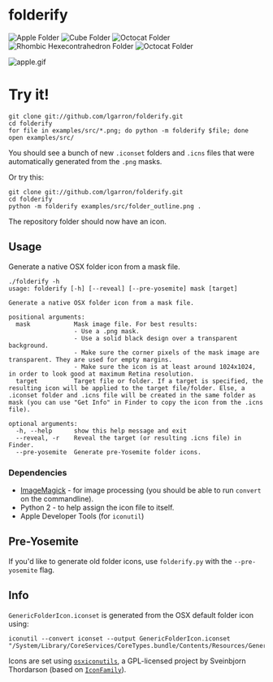# folderify

![Apple Folder](examples/png/apple_folder_256.png)
![Cube Folder](examples/png/cube_folder_256.png)
![Octocat Folder](examples/png/octocat_folder_256.png)
![Rhombic Hexecontrahedron Folder](examples/png/rhombic_hexecontahedron_folder_256.png)
![Octocat Folder](examples/png/sysprefs_folder_256.png)


![apple.gif](examples/png/apple.gif)

# Try it!

    git clone git://github.com/lgarron/folderify.git
    cd folderify
    for file in examples/src/*.png; do python -m folderify $file; done
    open examples/src/

You should see a bunch of new `.iconset` folders and `.icns` files that were automatically generated from the `.png` masks.

Or try this:

    git clone git://github.com/lgarron/folderify.git
    cd folderify
    python -m folderify examples/src/folder_outline.png .

The repository folder should now have an icon.

## Usage

Generate a native OSX folder icon from a mask file.

    ./folderify -h
    usage: folderify [-h] [--reveal] [--pre-yosemite] mask [target]

    Generate a native OSX folder icon from a mask file.

    positional arguments:
      mask            Mask image file. For best results:
                      - Use a .png mask.
                      - Use a solid black design over a transparent background.
                      - Make sure the corner pixels of the mask image are transparent. They are used for empty margins.
                      - Make sure the icon is at least around 1024x1024, in order to look good at maximum Retina resolution.
      target          Target file or folder. If a target is specified, the resulting icon will be applied to the target file/folder. Else, a .iconset folder and .icns file will be created in the same folder as mask (you can use "Get Info" in Finder to copy the icon from the .icns file).

    optional arguments:
      -h, --help      show this help message and exit
      --reveal, -r    Reveal the target (or resulting .icns file) in Finder.
      --pre-yosemite  Generate pre-Yosemite folder icons.

### Dependencies

- [ImageMagick](http://www.imagemagick.org/) - for image processing (you should be able to run <code>convert</code> on the commandline).
- Python 2 - to help assign the icon file to itself.
- Apple Developer Tools (for `iconutil`)

## Pre-Yosemite

If you'd like to generate old folder icons, use `folderify.py` with the `--pre-yosemite` flag.

## Info

`GenericFolderIcon.iconset` is generated from the OSX default folder icon using:

    iconutil --convert iconset --output GenericFolderIcon.iconset "/System/Library/CoreServices/CoreTypes.bundle/Contents/Resources/GenericFolderIcon.icns"

Icons are set using [`osxiconutils`](http://www.sveinbjorn.org/osxiconutils), a GPL-licensed project by Sveinbjorn Thordarson (based on [`IconFamily`](http://iconfamily.sourceforge.net/)).